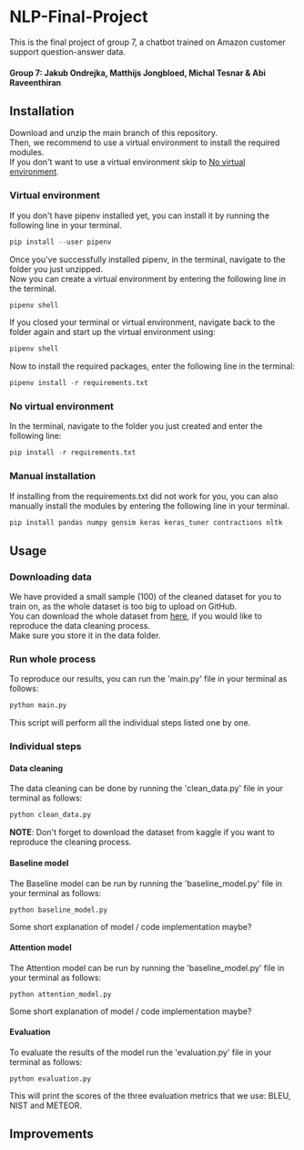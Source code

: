 # NLP-Final-Project

This is the final project of group 7, a chatbot trained on Amazon customer support question-answer data.
#### Group 7: Jakub Ondrejka, Matthijs Jongbloed, Michal Tesnar & Abi Raveenthiran

## Installation 
Download and unzip the main branch of this repository.\
Then, we recommend to use a virtual environment to install the required modules.\
If you don't want to use a virtual environment skip to [No virtual environment](#no-virtual-environment).

### Virtual environment
If you don't have pipenv installed yet, you can install it by running the following line in your terminal.
```python
pip install --user pipenv
```
Once you've successfully installed pipenv,  in the terminal, navigate to the folder you just unzipped.\
Now you can create a virtual environment by entering the following line in the terminal.
```python
pipenv shell
```
If you closed your terminal or virtual environment, navigate back to the folder again and start up the virtual environment using:
```python
pipenv shell
```

Now to install the required packages, enter the following line in the terminal:
```python
pipenv install -r requirements.txt
```

### No virtual environment
In the terminal, navigate to the folder you just created and enter the following line:
```python
pip install -r requirements.txt
```
### Manual installation
If installing from the requirements.txt did not work for you, you can also manually install the modules by entering the following line in your terminal. 
```python
pip install pandas numpy gensim keras keras_tuner contractions nltk
```
## Usage
### Downloading data
We have provided a small sample (100) of the cleaned dataset for you to train on, as the whole dataset is too big to upload on GitHub.\
You can download the whole dataset from [here](https://www.kaggle.com/datasets/praneshmukhopadhyay/amazon-questionanswer-dataset?select=single_qna.csv), if you would like to reproduce the data cleaning process.\
Make sure you store it in the data folder.
### Run whole process
To reproduce our results, you can run the 'main.py' file in your terminal as follows:
```python
python main.py
```
This script will perform all the individual steps listed one by one.
### Individual steps
#### Data cleaning
The data cleaning can be done by running the 'clean_data.py' file in your terminal as follows:
```python
python clean_data.py
```
**NOTE**: Don't forget to download the dataset from kaggle if you want to reproduce the cleaning process.   
#### Baseline model
The Baseline model can be run by running the 'baseline_model.py' file in your terminal as follows:
```
python baseline_model.py
```
Some short explanation of model / code implementation maybe?
#### Attention model
The Attention model can be run by running the 'baseline_model.py' file in your terminal as follows:
```
python attention_model.py
```
Some short explanation of model / code implementation maybe?
#### Evaluation
To evaluate the results of the model run the 'evaluation.py' file in your terminal as follows:
```
python evaluation.py
```
This will print the scores of the three evaluation metrics that we use: BLEU, NIST and METEOR.
## Improvements

